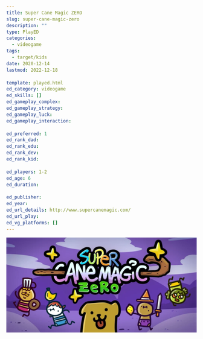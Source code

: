 ```yaml
---
title: Super Cane Magic ZERO
slug: super-cane-magic-zero
description: ""
type: PlayED
categories:
  - videogame
tags:
  - target/kids
date: 2020-12-14
lastmod: 2022-12-18

template: played.html
ed_category: videogame
ed_skills: []
ed_gameplay_complex: 
ed_gameplay_strategy: 
ed_gameplay_luck: 
ed_gameplay_interaction: 

ed_preferred: 1
ed_rank_dad: 
ed_rank_edu: 
ed_rank_dev: 
ed_rank_kid: 

ed_players: 1-2
ed_age: 6
ed_duration: 

ed_publisher: 
ed_year: 
ed_url_details: http://www.supercanemagic.com/
ed_url_play: 
ed_vg_platforms: []
---
```


![](../../assets/img/played/videogame/super_cane_magic_zero.webp)
